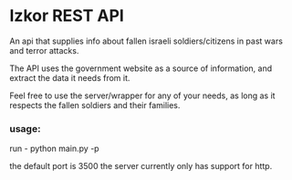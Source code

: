 # Izkor REST API

An api that supplies info about fallen israeli soldiers/citizens in past wars and terror attacks.

The API uses the government website as a source of information, and extract the data it needs from it.

Feel free to use the server/wrapper for any of your needs, as long as it respects the fallen soldiers and their families.

### usage:
run -
      python main.py -p <port to use>

the default port is 3500
the server currently only has support for http.
